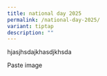 ```yaml
---
title: national day 2025
permalink: /national-day-2025/
variant: tiptap
description: ""
---
```

<p>hjasjhsdajkhasdjkhsda</p>
<p></p>
<p>Paste image</p>